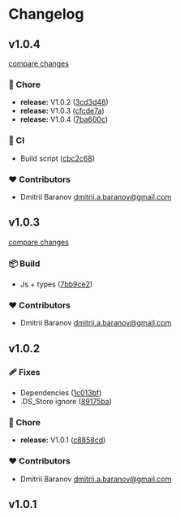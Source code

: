 # Changelog

## v1.0.4

[compare changes](https://github.com/orimay/config-eslint/compare/v1.0.3...v1.0.4)

### 🏡 Chore

- **release:** V1.0.2 ([3cd3d48](https://github.com/orimay/config-eslint/commit/3cd3d48))
- **release:** V1.0.3 ([cfcde7a](https://github.com/orimay/config-eslint/commit/cfcde7a))
- **release:** V1.0.4 ([7ba600c](https://github.com/orimay/config-eslint/commit/7ba600c))

### 🤖 CI

- Build script ([cbc2c68](https://github.com/orimay/config-eslint/commit/cbc2c68))

### ❤️ Contributors

- Dmitrii Baranov <dmitrii.a.baranov@gmail.com>

## v1.0.3

[compare changes](https://github.com/orimay/config-eslint/compare/v1.0.2...v1.0.3)

### 📦 Build

- Js + types ([7bb9ce2](https://github.com/orimay/config-eslint/commit/7bb9ce2))

### ❤️ Contributors

- Dmitrii Baranov <dmitrii.a.baranov@gmail.com>

## v1.0.2

### 🩹 Fixes

- Dependencies
  ([1c013bf](https://github.com/orimay/config-eslint/commit/1c013bf))
- .DS_Store ignore
  ([89175ba](https://github.com/orimay/config-eslint/commit/89175ba))

### 🏡 Chore

- **release:** V1.0.1
  ([c8858cd](https://github.com/orimay/config-eslint/commit/c8858cd))

### ❤️ Contributors

- Dmitrii Baranov <dmitrii.a.baranov@gmail.com>

## v1.0.1
